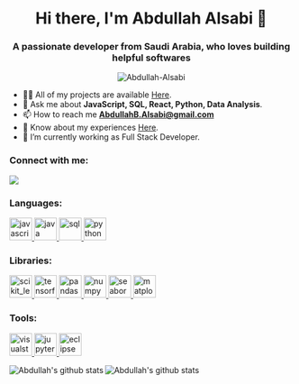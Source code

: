 <h1 align="center"> Hi there, I'm Abdullah Alsabi 👋</h1>
<h3 align="center">A passionate developer from Saudi Arabia, who loves building helpful softwares</h3>

<p align="middle"><img src="https://github-profile-trophy.vercel.app/?username=Abdullah-Alsabi&margin-w=15&margin-h=15" alt="Abdullah-Alsabi" /></p>

- 👨‍💻 All of my projects are available [Here](https://github.com/Abdullah-Alsabi?tab=repositories).
- 💬 Ask me about **JavaScript, SQL, React, Python, Data Analysis**.
- 📫 How to reach me **AbdullahB.Alsabi@gmail.com**
- 📄 Know about my experiences [Here](https://www.linkedin.com/in/Abdullah-Alsabi/).
- 🌱 I’m currently working as Full Stack Developer.

<h3 align="left">Connect with me:</h3>
<p align="left">
<a href="https://www.linkedin.com/in/Abdullah-Alsabi/" target="blank"><img src="https://img.icons8.com/color/48/000000/linkedin.png"/></a>
</p>


<h3 align="left">Languages:</h3>
<p align="left">
<a href="  https://www.javascript.com/" target="_blank"> <img src="https://img.icons8.com/color/452/javascript--v1.png" alt="javascript" width="40" height="40"/> </a>
<a href="https://www.java.com" target="_blank"> <img src="https://img.icons8.com/color/48/000000/java-coffee-cup-logo.png" alt="java" width="40" height="40"/> </a>
<a href="https://www.mysql.com/" target="_blank"> <img src="https://img.icons8.com/wired/64/4a90e2/sql.png" alt="sql" width="40" height="40"/> </a>
<a href="https://www.python.org" target="_blank"> <img src="https://img.icons8.com/color/48/4a90e2/python.png" alt="python" width="40" height="40"/> </a>
  
  
<h3 align="left">Libraries:</h3>
<p align="left">
<a href="https://scikit-learn.org/" target="_blank"> <img src="https://upload.wikimedia.org/wikipedia/commons/0/05/Scikit_learn_logo_small.svg" alt="scikit_learn" width="40" height="40"/> </a>
<a href="https://www.tensorflow.org/" target="_blank"> <img src="https://img.icons8.com/color/48/4a90e2/tensorflow.png" alt="tensorflow" width="40" height="40"/> </a>
<a href="https://pandas.pydata.org/" target="_blank"> <img src="https://cdn.shortpixel.ai/spai/q_lossy+ret_img/https://numfocus.org/wp-content/uploads/2016/07/pandas-logo-300.png" alt="pandas" width="40" height="40"/> </a>
 <a href="https://numpy.org/" target="_blank"> <img src="https://user-images.githubusercontent.com/50221806/86498201-a8bd8680-bd39-11ea-9d08-66b610a8dc01.png" alt="numpy" width="40" height="40"/> </a>
 <a href="https://seaborn.pydata.org/" target="_blank"> <img src="https://seaborn.pydata.org/_static/logo-wide-lightbg.svg" alt="seaborn" width="40" height="40"/> </a>
 <a href="https://matplotlib.org/" target="_blank"> <img src="https://matplotlib.org/_static/logo2_compressed.svg" alt="matplotlib" width="40" height="40"/> </a>
</p>


<h3 align="left">Tools:</h3>
<p align="left">
  <a href="https://code.visualstudio.com/" target="_blank">
 <img src="https://raw.githubusercontent.com/github/explore/80688e429a7d4ef2fca1e82350fe8e3517d3494d/topics/visualstudio-code/visual-studio-code.png" alt="visualstudiocode" width="40" height="40"/> </a>
<a href="https://jupyter.org/" target="_blank"> <img src="https://upload.wikimedia.org/wikipedia/commons/3/38/Jupyter_logo.svg" alt="jupyter" width="40" height="40"/> </a>
<a href="https://www.eclipse.org" target="_blank"> <img src="https://cdn.freebiesupply.com/logos/large/2x/eclipse-11-logo-png-transparent.png" alt="eclipse" width="40" height="40"/> </a>
</p>


<p>
<a src="https://github.com/Abdullah-Alsabi">
<img align="left" src="https://github-readme-stats.vercel.app/api?username=Abdullah-Alsabi&show_icons=true&theme=light&line_height=27&count_private=true" alt="Abdullah's github stats"/>
</a>
</p>
<p>
<a src="https://github.com/Abdullah-Alsabi">
<img align="left" src="https://github-readme-stats.vercel.app/api/top-langs/?username=Abdullah-Alsabi" alt="Abdullah's github stats"/>
</a>
</p>
